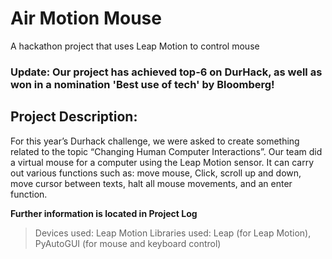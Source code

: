 # Air Motion Mouse

A hackathon project that uses Leap Motion to control mouse


### Update: Our project has achieved top-6 on DurHack, as well as won in a nomination 'Best use of tech' by Bloomberg!


## Project Description:

For this year’s Durhack challenge, we were asked to create something related to the topic “Changing Human Computer Interactions”. Our team did a virtual mouse for a computer using the Leap Motion sensor. It can carry out various functions such as: move mouse, Click, scroll up and down, move cursor between texts, halt all mouse movements, and an enter function.

**Further information is located in Project Log**

> Devices used: Leap Motion
> Libraries used: Leap (for Leap Motion), PyAutoGUI (for mouse and keyboard control)

